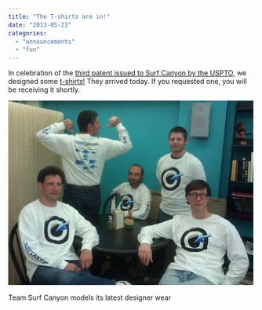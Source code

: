 ```yaml
---
title: "The T-shirts are in!"
date: "2013-05-23"
categories: 
  - "announcements"
  - "fun"
---
```


In celebration of the [third patent issued to Surf Canyon by the USPTO](http://blog.surfcanyon.com/2013/04/30/uspto-awards-third-patent-to-surf-canyon/ "USPTO Awards Third Patent to Surf Canyon"), we designed some [t-shirts!](http://www.customink.com/signup/32cjpedn "Patent T-shirt") They arrived today. If you requested one, you will be receiving it shortly.

![Team Surf Canyon models its latest designer wear](/assets/images/rank-dynamics/Patent-T-shirts.jpg) 

Team Surf Canyon models its latest designer wear
